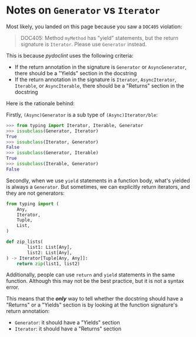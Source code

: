 # Notes on `Generator` vs `Iterator`

Most likely, you landed on this page because you saw a `DOC405` violation:

> DOC405: Method `myMethod` has "yield" statements, but the return signature is
> `Iterator`. Please use `Generator` instead.

This is because _pydoclint_ uses the following criteria:

- If the return annotation in the signature is `Generator` or `AsyncGenerator`,
  there should be a "Yields" section in the docstring
- If the return annotation in the signature is `Iterator`, `AsyncIterator`,
  `Iterable`, or `AsyncIterable`, there should be a "Returns" section in the
  docstring

Here is the rationale behind:

Firstly, `(Async)Generator` is a sub type of `(Async)Iterator/ble`:

```python
>>> from typing import Iterator, Iterable, Generator
>>> issubclass(Generator, Iterator)
True
>>> issubclass(Iterator, Generator)
False
>>> issubclass(Generator, Iterable)
True
>>> issubclass(Iterable, Generator)
False
```

Secondly, when we use `yield` statements in a function body, what's yielded is
always a `Generator`. But sometimes, we can explicitly return iterators, and
they are not generators:

```python
from typing import (
    Any,
    Iterator,
    Tuple,
    List,
)

def zip_lists(
        list1: List[Any],
        list2: List[Any],
) -> Iterator[Tuple[Any, Any]]:
    return zip(list1, list2)
```

Additionally, people can use `return` and `yield` statements in the same
function. Although this may not be the best practice, but it is not a syntax
error.

This means that the **_only_** way to tell whether the docstring should have a
"Returns" or a "Yields" section is by looking at the function signature's
return annotation:

- `Generator`: it should have a "Yields" section
- `Iterator`: it should have a "Returns" section
